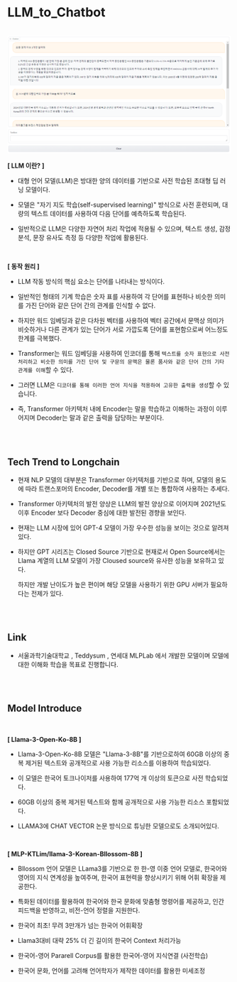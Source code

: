 # LLM_to_Chatbot

<br/>

<img src="img/LLM_bot.png">

<br/>

**[ LLM 이란? ]**

- 대형 언어 모델(LLM)은 방대한 양의 데이터를 기반으로 사전 학습된 초대형 딥 러닝 모델이다.
  
- 모델은 "자기 지도 학습(self-supervised learning)" 방식으로 사전 훈련되며, 대량의 텍스트 데이터를 사용하여 다음 단어를 예측하도록 학습된다.
  
- 일반적으로 LLM은 다양한 자연어 처리 작업에 적용될 수 있으며, 텍스트 생성, 감정 분석, 문장 유사도 측정 등 다양한 작업에 활용된다.

<br/>

**[ 동작 원리 ]**

- LLM 작동 방식의 핵심 요소는 단어를 나타내는 방식이다.
  
- 일반적인 형태의 기계 학습은 숫자 표를 사용하여 각 단어를 표현하나 비슷한 의미를 가진 단어와 같은 단어 간의 관계를 인식할 수 없다.
  
- 하지만 워드 임베딩과 같은 다차원 벡터를 사용하여 벡터 공간에서 문맥상 의미가 비슷하거나 다른 관계가 있는 단어가 서로 가깝도록 단어를 표현함으로써 어느정도 한계를 극복했다.

- Transformer는 워드 임베딩을 사용하여 인코더를 통해 `텍스트를 숫자 표현으로 사전 처리하고 비슷한 의미를 가진 단어 및 구문의 문맥은 물론 품사와 같은 단어 간의 기타 관계를 이해`할 수 있다.

- 그러면 LLM은 `디코더를 통해 이러한 언어 지식을 적용하여 고유한 출력을 생성`할 수 있습니다.

- 즉, Transformer 아키텍처 내에 Encoder는 말을 학습하고 이해하는 과정이 이루어지며 Decoder는 말과 같은 출력을 담당하는 부분이다.

<br/><br/>

## Tech Trend to Longchain

- 현재 NLP 모델의 대부분은 Transformer 아키텍처를 기반으로 하며, 모델의 용도에 따라 트랜스포머의 Encoder, Decoder를 개별 또는 통합하여 사용하는 추세다.

- Transformer 아키텍처의 발전 양상은 LLM의 발전 양상으로 이어지며 2021년도 이후 Encoder 보다 Decoder 중심에 대한 발전된 경향을 보인다.

- 현재는 LLM 시장에 있어 GPT-4 모델이 가장 우수한 성능을 보이는 것으로 알려져 있다.

- 하지만 GPT 시리즈는 Closed Source 기반으로 현재로서 Open Source에서는 Llama 계열의 LLM 모델이 가장 Cloused source와 유사한 성능을 보유하고 있다.

  하지만 개발 난이도가 높은 편이며 해당 모델을 사용하기 위한 GPU 서버가 필요하다는 전제가 있다.

<br/><br/>

## Link

- 서울과학기술대학교 , Teddysum , 연세대 MLPLab 에서 개발한 모델이며 모델에 대한 이해화 학습을 목표로 진행합니다.

<br/><br/>

## Model Introduce

<br/>

**[ Llama-3-Open-Ko-8B ]**

- Llama-3-Open-Ko-8B 모델은 "Llama-3-8B"를 기반으로하여 60GB 이상의 중복 제거된 텍스트와 공개적으로 사용 가능한 리소스를 이용하여 학습되었다.
  
- 이 모델은 한국어 토크나이저를 사용하여 177억 개 이상의 토큰으로 사전 학습되었다.

- 60GB 이상의 중복 제거된 텍스트와 함께 공개적으로 사용 가능한 리소스 포함되었다.

- LLAMA3에 CHAT VECTOR 논문 방식으로 튜닝한 모델으로도 소개되어있다.

<br/>

**[ MLP-KTLim/llama-3-Korean-Bllossom-8B ]**

- Bllossom 언어 모델은 LLama3를 기반으로 한 한-영 이중 언어 모델로, 한국어와 영어의 지식 연계성을 높여주며, 한국어 표현력을 향상시키기 위해 어휘 확장을 제공한다.
  
- 특화된 데이터를 활용하여 한국어와 한국 문화에 맞춤형 명령어를 제공하고, 인간 피드백을 반영하고, 비전-언어 정렬을 지원한다.

- 한국어 최초! 무려 3만개가 넘는 한국어 어휘확장
  
- Llama3대비 대략 25% 더 긴 길이의 한국어 Context 처리가능
  
- 한국어-영어 Pararell Corpus를 활용한 한국어-영어 지식연결 (사전학습)
  
- 한국어 문화, 언어를 고려해 언어학자가 제작한 데이터를 활용한 미세조정

  
